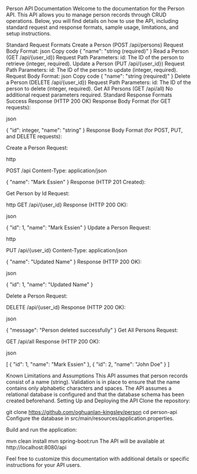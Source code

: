 Person API Documentation
Welcome to the documentation for the Person API. This API allows you to manage person records through CRUD operations. Below, you will find details on how to use the API, including standard request and response formats, sample usage, limitations, and setup instructions.

Standard Request Formats
Create a Person (POST /api/persons)
Request Body Format:
json
Copy code
{
"name": "string (required)"
}
Read a Person (GET /api/{user_id})
Request Path Parameters:
id: The ID of the person to retrieve (integer, required).
Update a Person (PUT /api/{user_id})
Request Path Parameters:
id: The ID of the person to update (integer, required).
Request Body Format:
json
Copy code
{
"name": "string (required)"
}
Delete a Person (DELETE /api/{user_id})
Request Path Parameters:
id: The ID of the person to delete (integer, required).
Get All Persons (GET /api/all)
No additional request parameters required.
Standard Response Formats
Success Response (HTTP 200 OK)
Response Body Format (for GET requests):

json

{
"id": integer,
"name": "string"
}
Response Body Format (for POST, PUT, and DELETE requests):


Create a Person
Request:

http

POST /api
Content-Type: application/json

{
"name": "Mark Essien"
}
Response (HTTP 201 Created):


Get Person by Id
Request:

http
GET /api/{user_id}
Response (HTTP 200 OK):

json

{
"id": 1,
"name": "Mark Essien"
}
Update a Person
Request:

http

PUT /api/{user_id}
Content-Type: application/json

{
"name": "Updated Name"
}
Response (HTTP 200 OK):

json

{
"id": 1,
"name": "Updated Name"
}


Delete a Person
Request:


DELETE /api/{user_id}
Response (HTTP 200 OK):

json

{
"message": "Person deleted successfully"
}
Get All Persons
Request:

GET /api/all
Response (HTTP 200 OK):

json

[
{
"id": 1,
"name": "Mark Essien"
},
{
"id": 2,
"name": "John Doe"
}
]


Known Limitations and Assumptions
This API assumes that person records consist of a name (string).
Validation is in place to ensure that the name contains only alphabetic characters and spaces.
The API assumes a relational database is configured and that the database schema has been created beforehand.
Setting Up and Deploying the API
Clone the repository:


git clone https://github.com/oghuanlan-kingsley/person
cd person-api
Configure the database in src/main/resources/application.properties.

Build and run the application:

mvn clean install
mvn spring-boot:run
The API will be available at http://localhost:8080/api

Feel free to customize this documentation with additional details or specific instructions for your API users.




